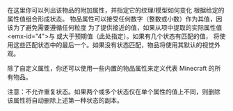 在这里你可以列出该物品的附加属性，并指定它的纹理/模型如何变化 根据给定的属性值组合形成状态。 物品属性可以接受任何数字（整数或小数）作为其值，因该为了避免需要遵循任何粒度 为了提供接近的值，如果从项中提取的实际属性值<emx-id="4">与 或大于</em>预期值（此处指定）。如果有几个状态有匹配的值， 将使用这些匹配状态中的最后一个。如果没有状态匹配，物品将使用其默认的视觉外观。

除了自定义属性，你还可以使用一些内置的物品属性来定义代表 Minecraft 的所有物品。

注意：不允许重复状态。如果两个或多个状态仅在单个属性的值上不同，则删除 该属性将自动删除上述第一种状态的副本。